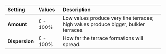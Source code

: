 | Setting        | Values   | Description                                                                          |
| :------------- | :------- | :----------------------------------------------------------------------------------- |
| **Amount**     | 0 - 100% | Low values produce very fine terraces; high values produce bigger, bulkier terraces. |
| **Dispersion** | 0 - 100% | How far the terrace formations will spread.                                          |


